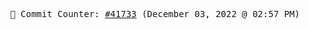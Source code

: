 <p align="center">
    <samp>
        📮 Commit Counter: <a href="https://github.com/Javascript-void0/Javascript-void0/commits/main">#41733</a> (December 03, 2022 @ 02:57 PM)
    </samp>
</p>